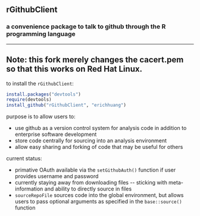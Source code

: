 ## rGithubClient
### a convenience package to talk to github through the R programming language

-----

## Note: this fork merely changes the cacert.pem so that this works on Red Hat Linux.

to install the `rGithubClient`:

```r
install.packages("devtools")
require(devtools)
install_github("rGithubClient", "erichhuang")
```

purpose is to allow users to:
* use github as a version control system for analysis code in addition to enterprise software development
* store code centrally for sourcing into an analysis environment
* allow easy sharing and forking of code that may be useful for others

current status:
* primative OAuth available via the `setGithubAuth()` function if user provides username and password
* currently staying away from downloading files -- sticking with meta-information and ability to directly source in files
* `sourceRepoFile` sources code into the global environment, but allows users to pass optional arguments as specified in the `base::source()` function
